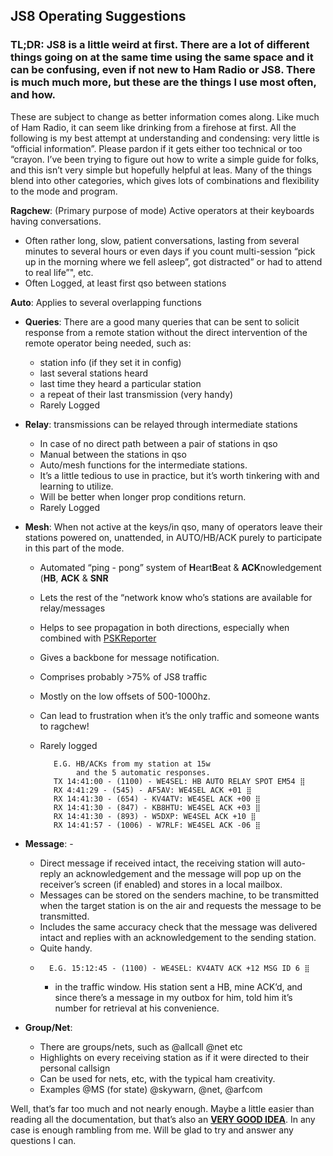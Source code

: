 
## JS8 Operating Suggestions

### **TL;DR:**  JS8 is a little weird at first. There are a lot of different things going on at the same time using the same space and it can be confusing, even if not new to Ham Radio or JS8. There is much much more, but these are the things I use most often, and how.

These are subject to change as better information comes along. Like much of Ham Radio, it can seem like drinking from a firehose at first. All the following is my best attempt at understanding and condensing: very little is “official information”. Please pardon if it gets either too technical or too “crayon. I’ve been trying to figure out how to write a simple guide for folks, and this isn’t very simple but hopefully helpful at leas. Many of the things blend into other categories, which gives lots of combinations and flexibility to the mode and program.

**Ragchew**: (Primary purpose of mode) Active operators at their keyboards having conversations.

 -   Often rather long, slow, patient conversations, lasting from several minutes to several hours or even days if you count multi-session “pick up in the morning where we fell asleep”, got distracted” or had to attend to real life”", etc.
 - Often Logged, at least first qso between stations

**Auto**:  Applies to several overlapping functions

 - **Queries**: There are a good many queries that can be sent to solicit response from a remote station without the direct intervention of the remote operator being needed, such as: 
	 - station info (if they set it in config) 
	 - last several stations heard
	 - last time they heard a particular station
	 - a repeat of their last transmission (very handy)
	 - Rarely Logged

 -   **Relay**: transmissions can be relayed through intermediate stations 

	 - In case of no direct path between a pair of stations in qso 
	 - Manual between the stations in qso  
	 - Auto/mesh functions for the intermediate stations.  
	 - It’s a little tedious to use in practice, but it’s worth tinkering with and learning to utilize. 
	 - Will be better when longer prop conditions return. 
	 - Rarely Logged
 - **Mesh**: When not active at the keys/in qso, many of operators leave their stations powered on, unattended, in AUTO/HB/ACK purely to participate in this part of the mode. 
	 - Automated “ping - pong” system of  **H**eart**B**eat &    **ACK**nowledgement (**HB**,  **ACK**  &  **SNR** 
	 - Lets the rest of the “network know who’s stations are available for relay/messages 
	 - Helps to see propagation in both directions, especially when combined
   with [PSKReporter](hhttps://bit.ly/2KmSOM5)
   - Gives a backbone for message notification. 
   - Comprises probably >75% of JS8 traffic 
   - Mostly on the low offsets of 500-1000hz. 
   - Can lead to frustration when it’s the only traffic and someone wants to ragchew!   
   - Rarely logged

       
		    E.G. HB/ACKs from my station at 15w 
		         and the 5 automatic responses.
		    TX 14:41:00 - (1100) - WE4SEL: HB AUTO RELAY SPOT EM54 ⣿
		    RX 4:41:29 - (545) - AF5AV: WE4SEL ACK +01 ⣿
		    RX 14:41:30 - (654) - KV4ATV: WE4SEL ACK +00 ⣿ 
		    RX 14:41:30 - (847) - KB8HTU: WE4SEL ACK +03 ⣿ 
		    RX 14:41:30 - (893) - W5DXP: WE4SEL ACK +10 ⣿
		    RX 14:41:57 - (1006) - W7RLF: WE4SEL ACK -06 ⣿



    
-   **Message**: -   
	- Direct message if received intact, the receiving station will auto-reply an acknowledgement and the message will pop up on the receiver’s screen (if enabled) and stores in a local mailbox. 
	- Messages can be stored on the senders machine, to be transmitted when the target station is on the air and requests the message to be transmitted.
	- Includes the same accuracy check that the message was delivered intact and replies with an acknowledgement to the sending station.
	- Quite handy.
	-   	E.G. 15:12:45 - (1100) - WE4SEL: KV4ATV ACK +12 MSG ID 6 ⣿
		- in the traffic window. His station sent a HB, mine ACK’d, and since there’s a message in my outbox for him, told him it’s number for retrieval at his convenience.
    
-   **Group/Net**: 
	- There are groups/nets, such as @allcall @net etc 
	- Highlights on every receiving station as if it were directed to their personal callsign
	- Can be used for nets, etc, with the typical ham creativity. 
	- Examples @MS (for state) @skywarn, @net, @arfcom 
    

Well, that’s far too much and not nearly enough. Maybe a little easier than reading all the documentation, but that’s also an **[VERY GOOD IDEA](http://files.js8call.com/latest.html)**. In any case is enough rambling from me. Will be glad to try and answer any questions I can.

<!--stackedit_data:
eyJoaXN0b3J5IjpbMTY1MTMxMDI0MywtMTgwMzI5MDg0MiwxMz
AyNzE0MDgsMTUwMzY2NzU5MywxODEwODcyNjkwXX0=
-->
